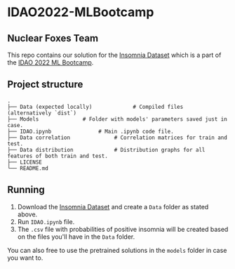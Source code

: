 # IDAO2022-MLBootcamp

## Nuclear Foxes Team

This repo contains our solution for the [Insomnia Dataset](https://www.kaggle.com/c/idao-2022-bootcamp-insomnia) which is a part of the [IDAO 2022 ML Bootcamp](https://idao.world/bootcamp/).

## Project structure


    .
    ├── Data (expected locally)             # Compiled files (alternatively `dist`)
    ├── Models              # Folder with models' parameters saved just in case.
    ├── IDAO.ipynb               # Main .ipynb code file.
    ├── Data correlation              # Correlation matrices for train and test.
    ├── Data distribution             # Distribution graphs for all features of both train and test.
    ├── LICENSE
    └── README.md

## Running

1. Download the [Insomnia Dataset](https://www.kaggle.com/c/idao-2022-bootcamp-insomnia) and create a `Data` folder as stated above.
2. Run `IDAO.ipynb` file.
3. The `.csv` file with probabilities of positive insomnia will be created based on the files you'll have in the `Data` folder. 

You can also free to use the pretrained solutions in the `models` folder in case you want to.
